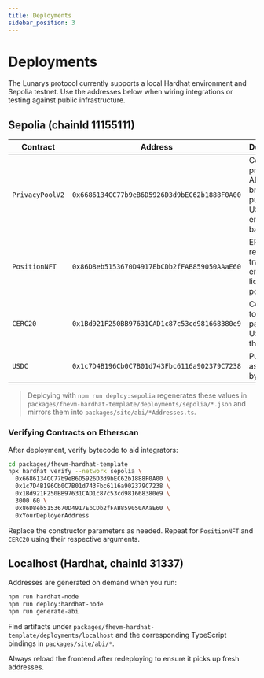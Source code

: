 ```yaml
---
title: Deployments
sidebar_position: 3
---
```


# Deployments

The Lunarys protocol currently supports a local Hardhat environment and Sepolia testnet. Use the addresses below when wiring integrations or testing against public infrastructure.

## Sepolia (chainId 11155111)
| Contract | Address | Description |
| --- | --- | --- |
| `PrivacyPoolV2` | `0x6686134CC77b9eB6D5926D3d9bEC62b1888F0A00` | Constant-product AMM bridging public USDC and encrypted balances |
| `PositionNFT` | `0x86D8eb5153670D4917EbCDb2fFAB859050AAaE60` | ERC-721 receipts tracking encrypted liquidity positions |
| `CERC20` | `0x1Bd921F250BB97631CAD1c87c53cd981668380e9` | Confidential token paired with USDC in the pool |
| `USDC` | `0x1c7D4B196Cb0C7B01d743Fbc6116a902379C7238` | Public asset used by the pool |

> Deploying with `npm run deploy:sepolia` regenerates these values in `packages/fhevm-hardhat-template/deployments/sepolia/*.json` and mirrors them into `packages/site/abi/*Addresses.ts`.

### Verifying Contracts on Etherscan
After deployment, verify bytecode to aid integrators:

```bash
cd packages/fhevm-hardhat-template
npx hardhat verify --network sepolia \
  0x6686134CC77b9eB6D5926D3d9bEC62b1888F0A00 \
  0x1c7D4B196Cb0C7B01d743Fbc6116a902379C7238 \
  0x1Bd921F250BB97631CAD1c87c53cd981668380e9 \
  3000 60 \
  0x86D8eb5153670D4917EbCDb2fFAB859050AAaE60 \
  0xYourDeployerAddress
```

Replace the constructor parameters as needed. Repeat for `PositionNFT` and `CERC20` using their respective arguments.

## Localhost (Hardhat, chainId 31337)
Addresses are generated on demand when you run:
```bash
npm run hardhat-node
npm run deploy:hardhat-node
npm run generate-abi
```
Find artifacts under `packages/fhevm-hardhat-template/deployments/localhost` and the corresponding TypeScript bindings in `packages/site/abi/*`.

Always reload the frontend after redeploying to ensure it picks up fresh addresses.
